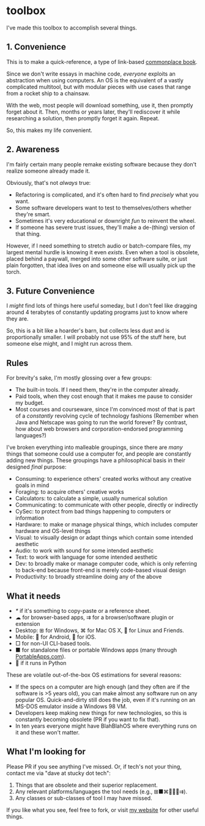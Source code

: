 # toolbox

I've made this toolbox to accomplish several things.

## 1. Convenience

This is to make a quick-reference, a type of link-based [commonplace book](https://en.wikipedia.org/wiki/Commonplace_book).

Since we don't write essays in machine code, _everyone_ exploits an abstraction when using computers. An OS is the equivalent of a vastly complicated multitool, but with modular pieces with use cases that range from a rocket ship to a chainsaw.

With the web, most people will download something, use it, then promptly forget about it. Then, months or years later, they'll rediscover it while researching a solution, then promptly forget it again. Repeat.

So, this makes my life convenient.

## 2. Awareness

I'm fairly certain many people remake existing software because they don't realize someone already made it.

Obviously, that's not *always* true:

- Refactoring is complicated, and it's often hard to find *precisely* what you want.
- Some software developers want to test to themselves/others whether they're smart.
- Sometimes it's very educational or downright *fun* to reinvent the wheel.
- If someone has severe trust issues, they'll make a de-(thing) version of that thing.

However, if I need something to stretch audio or batch-compare files, my largest mental hurdle is knowing it even *exists*. Even when a tool is obsolete, placed behind a paywall, merged into some other software suite, or just plain forgotten, that idea lives on and someone else will usually pick up the torch.

## 3. Future Convenience

I _might_ find lots of things here useful someday, but I don't feel like dragging around 4 terabytes of constantly updating programs just to know where they are.

So, this is a bit like a hoarder's barn, but collects less dust and is proportionally smaller. I will probably not use 95% of the stuff here, but someone else might, and I might run across them.

## Rules

For brevity's sake, I'm mostly glossing over a few groups:

- The built-in tools. If I need them, they're in the computer already.
- Paid tools, when they cost enough that it makes me pause to consider my budget.
- Most courses and courseware, since I'm convinced most of that is part of a *constantly* revolving cycle of technology fashions (Remember when Java and Netscape was going to run the world forever? By contrast, how about web browsers and corporation-endorsed programming languages?)

I've broken everything into malleable groupings, since there are *many* things that someone could use a computer for, and people are constantly adding new things. These groupings have a philosophical basis in their designed *final* purpose:

- Consuming: to experience others' created works without any creative goals in mind
- Foraging: to acquire others' creative works
- Calculators: to calculate a simple, usually numerical solution
- Communicating: to communicate with other people, directly or indirectly
- CySec: to protect from bad things happening to computers or information
- Hardware: to make or manage physical things, which includes computer hardware and OS-level things
- Visual: to visually design or adapt things which contain some intended aesthetic
- Audio: to work with sound for some intended aesthetic
- Text: to work with language for some intended aesthetic
- Dev: to broadly make or manage computer code, which is only referring to back-end because front-end is merely code-based visual design
- Productivity: to broadly streamline doing any of the above

## What it needs

- _*_ if it's something to copy-paste or a reference sheet.
- ☁ for browser-based apps, ⇉ for a browser/software plugin or extension
- Desktop: ⊞ for Windows, ⌘ for Mac OS X, 🐧 for Linux and Friends.
- Mobile: 🤖 for Android, 🍎 for iOS.
- □ for non-UI CLI-based tools.
- ■ for standalone files or portable Windows apps (many through [PortableApps.com](https://portableapps.com/)).
- 🐍 if it runs in Python

These are volatile out-of-the-box OS estimations for several reasons:

- If the specs on a computer are high enough (and they often are if the software is >5 years old), you can make almost any software run on any popular OS. Quick-and-dirty still does the job, even if it's running on an MS-DOS emulator inside a Windows 98 VM.
- Developers keep making new things for new technologies, so this is constantly becoming obsolete (PR if you want to fix that).
- In ten years everyone might have BlahBlahOS where everything runs on it and these won't matter.

## What I'm looking for

Please PR if you see anything I've missed. Or, if tech's not your thing, contact me via "dave at stucky dot tech":

1. Things that are obsolete and their superior replacement.
2. Any relevant platforms/languages the tool needs (e.g., ⊞■⌘🐧🍎🤖⇉).
3. Any classes or sub-classes of tool I may have missed.
  
If you like what you see, feel free to fork, or visit [my website](https://stucky.tech) for other useful things.

